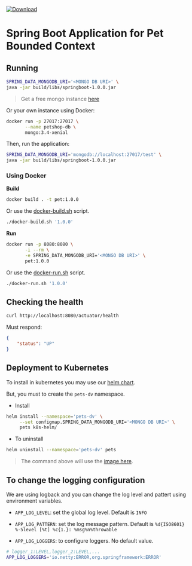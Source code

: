 [ ![Download](https://api.bintray.com/packages/newpetstore/docker/pet/images/download.svg) ](https://bintray.com/newpetstore/docker/pet/_latestVersion)

# Spring Boot Application for Pet Bounded Context

## Running

```bash
SPRING_DATA_MONGODB_URI='<MONGO DB URI>' \
java -jar build/libs/springboot-1.0.0.jar
```

> Get a free mongo instance [here](https://cloud.mongodb.com)

Or your own instance using Docker:

```bash
docker run -p 27017:27017 \
       --name petshop-db \
       mongo:3.4-xenial
```

Then, run the application:

```bash
SPRING_DATA_MONGODB_URI='mongodb://localhost:27017/test' \
java -jar build/libs/springboot-1.0.0.jar
```

### Using Docker

**Build**

```bash
docker build . -t pet:1.0.0
```

Or use the [docker-build.sh](./docker-build.sh) script.

```bash
./docker-build.sh '1.0.0'
```

**Run**

```bash
docker run -p 8080:8080 \
       -i --rm \
       -e SPRING_DATA_MONGODB_URI='<MONGO DB URI>' \
       pet:1.0.0
```

Or use the [docker-run.sh](./docker-run.sh) script.

```bash
./docker-run.sh '1.0.0'
```

## Checking the health

```bash
curl http://localhost:8080/actuator/health
```

Must respond:

```json
{
    "status": "UP"
}
```

## Deployment to Kubernetes

To install in kubernetes you may use our [helm chart](./k8s-helm).

But, you must to create the `pets-dv` namespace.

- Install
```bash
helm install --namespace='pets-dv' \
     --set configmap.SPRING_DATA_MONGODB_URI='<MONGO DB URI>' \
     pets k8s-helm/ 
```

- To uninstall
```bash
helm uninstall --namespace='pets-dv' pets
```

> The command above will use the 
[image here](https://bintray.com/newpetstore/docker/pet).

## To change the logging configuration

We are using logback and you can change the log level and pattert using
environment variables.

- `APP_LOG_LEVEL`: set the global log level. Default is `INFO`

- `APP_LOG_PATTERN`: set the log message pattern. Default is
`%d{ISO8601} %-5level [%t] %c{1.}: %msg%n%throwable`

- `APP_LOG_LOGGERS`: to configure loggers. No default value.
```bash
# logger_1:LEVEL,logger_2:LEVEL,...
APP_LOG_LOGGERS='io.netty:ERROR,org.springframework:ERROR'
```

